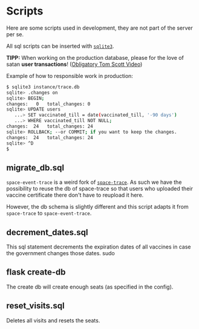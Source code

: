 # Scripts

Here are some scripts used in development, they are not part of the server per
se.

All sql scripts can be inserted with [`sqlite3`](https://sqlite.org/cli.html).

**TIPP:** When working on the production database, please for the love of
satan **user transactions**!
([Obligatory Tom Scott Video](https://www.youtube.com/watch?v=X6NJkWbM1xk))

Example of how to responsible work in production:

```bash
$ sqlite3 instance/trace.db
sqlite> .changes on
sqlite> BEGIN;
changes:   0   total_changes: 0
sqlite> UPDATE users
   ...> SET vaccinated_till = date(vaccinated_till, '-90 days')
   ...> WHERE vaccinated_till NOT NULL;
changes:  24   total_changes: 24
sqlite> ROLLBACK; --or COMMIT; if you want to keep the changes.
changes:  24   total_changes: 24
sqlite> ^D
$
```

## migrate_db.sql
`space-event-trace` is a weird fork of 
[`space-trace`](https://github.com/SpaceTeam/space-trace).
As such we have the possibility to reuse the db of space-trace so that users 
who uploaded their vaccine certificate there don't have to reupload it here.

However, the db schema is slightly different and this script adapts it from
`space-trace` to `space-event-trace`.

## decrement_dates.sql

This sql statement decrements the expiration dates of all vaccines in case
the government changes those dates.
sudo 

## flask create-db
The create db will create enough seats (as specified in the config).

## reset_visits.sql
Deletes all visits and resets the seats.